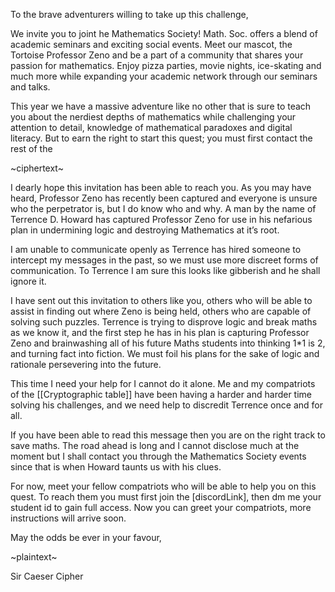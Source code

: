 
To the brave adventurers willing to take up this challenge,

We invite you to joint he Mathematics Society! Math. Soc. offers a blend of academic seminars and exciting social events. Meet our mascot, the Tortoise Professor Zeno and be a part of a community that shares your passion for mathematics. Enjoy pizza parties, movie nights, ice-skating and much more while expanding your academic network through our seminars and talks.

This year we have a massive adventure like no other that is sure to teach you about the nerdiest depths of mathematics while challenging your attention to detail, knowledge of mathematical paradoxes and digital literacy. But to earn the right to start this quest; you must first contact the rest of the 

~ciphertext~

I dearly hope this invitation has been able to reach you. As you may have heard, Professor Zeno has recently been captured and everyone is unsure who the perpetrator is, but I do know who and why. A man by the name of Terrence D. Howard has captured Professor Zeno for use in his nefarious plan in undermining logic and destroying Mathematics at it’s root.

I am unable to communicate openly as Terrence has hired someone to intercept my messages in the past, so we must use more discreet forms of communication. To Terrence I am sure this looks like gibberish and he shall ignore it.

I have sent out this invitation to others like you, others who will be able to assist in finding out where Zeno is being held, others who are capable of solving such puzzles. Terrence is trying to disprove logic and break maths as we know it, and the first step he has in his plan is capturing Professor Zeno and brainwashing all of his future Maths students into thinking 1\*1 is 2, and turning fact into fiction. We must foil his plans for the sake of logic and rationale persevering into the future.

This time I need your help for I cannot do it alone. Me and my compatriots of the [[Cryptographic table]] have been having a harder and harder time solving his challenges, and we need help to discredit Terrence once and for all. 

If you have been able to read this message then you are on the right track to save maths. The road ahead is long and I cannot disclose much at the moment but I shall contact you through the Mathematics Society events since that is when Howard taunts us with his clues.

For now, meet your fellow compatriots who will be able to help you on this quest. To reach them you must first join the [discordLink], then dm me your student id to gain full access. Now you can greet your compatriots, more instructions will arrive soon.

May the odds be ever in your favour,

~plaintext~

Sir Caeser Cipher
